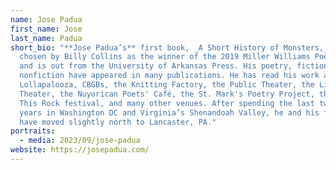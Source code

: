 ```yaml
---
name: Jose Padua
first_name: Jose
last_name: Padua
short_bio: "**Jose Padua’s** first book, _A Short History of Monsters,_ was
  chosen by Billy Collins as the winner of the 2019 Miller Williams Poetry Prize
  and is out from the University of Arkansas Press. His poetry, fiction, and
  nonfiction have appeared in many publications. He has read his work at
  Lollapalooza, CBGBs, the Knitting Factory, the Public Theater, the Living
  Theater, the Nuyorican Poets' Café, the St. Mark's Poetry Project, the Split
  This Rock festival, and many other venues. After spending the last twelve
  years in Washington DC and Virginia’s Shenandoah Valley, he and his family
  have moved slightly north to Lancaster, PA."
portraits:
  - media: 2023/09/jose-padua
website: https://josepadua.com/
---
```

